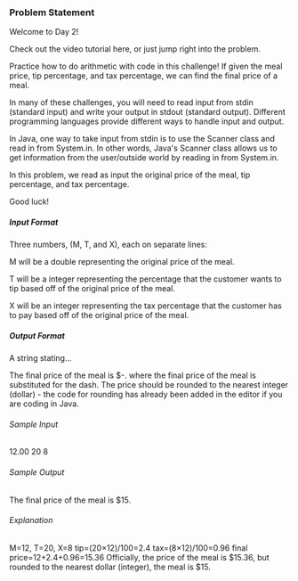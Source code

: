 <h3>Problem Statement</h3>

Welcome to Day 2! 

Check out the video tutorial here, or just jump right into the problem.

Practice how to do arithmetic with code in this challenge! If given the meal price, tip percentage, and tax percentage, we can find the final price of a meal.

In many of these challenges, you will need to read input from stdin (standard input) and write your output in stdout (standard output). Different programming languages provide different ways to handle input and output.

In Java, one way to take input from stdin is to use the Scanner class and read in from System.in. In other words, Java's Scanner class allows us to get information from the user/outside world by reading in from System.in.

In this problem, we read as input the original price of the meal, tip percentage, and tax percentage.

Good luck!

<h5>Input Format</h5>

Three numbers, (M, T, and X), each on separate lines:

M will be a double representing the original price of the meal.

T will be a integer representing the percentage that the customer wants to tip based off of the original price of the meal.

X will be an integer representing the tax percentage that the customer has to pay based off of the original price of the meal.

<h5>Output Format</h5>

A string stating...

The final price of the meal is $-.
where the final price of the meal is substituted for the dash. The price should be rounded to the nearest integer (dollar) - the code for rounding has already been added in the editor if you are coding in Java.

<h6>Sample Input</h6>

12.00
20
8

<h6>Sample Output</h6>

The final price of the meal is $15.

<h6>Explanation</h6>

M=12, T=20, X=8 
tip=(20×12)/100=2.4 
tax=(8×12)/100=0.96 
final price=12+2.4+0.96=15.36 
Officially, the price of the meal is $15.36, but rounded to the nearest dollar (integer), the meal is $15.